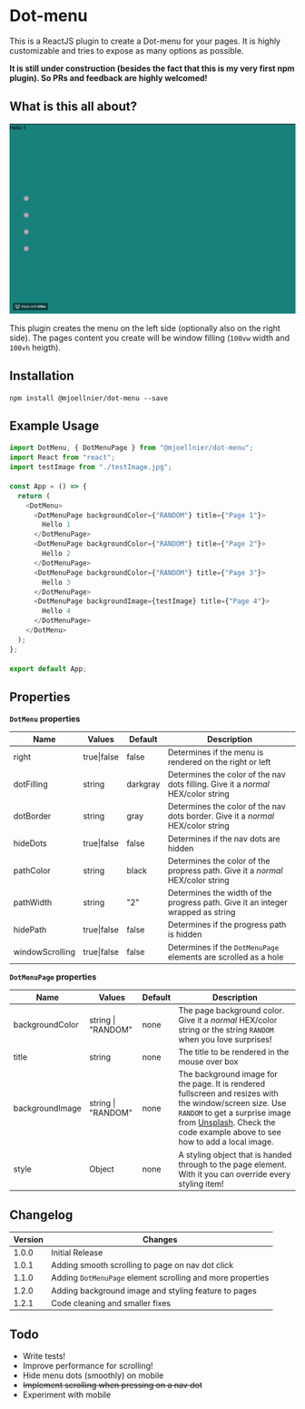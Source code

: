 # Dot-menu

This is a ReactJS plugin to create a Dot-menu for your pages. It is highly customizable and tries to expose as many options as possible.

**It is still under construction (besides the fact that this is my very first npm plugin). So PRs and feedback are highly welcomed!**

## What is this all about?

![Dot Menu example gif][example]

This plugin creates the menu on the left side (optionally also on the right side). The pages content you create will be window filling (`100vw` width and `100vh` heigth).

## Installation

```
npm install @mjoellnier/dot-menu --save
```

## Example Usage

```javascript
import DotMenu, { DotMenuPage } from "@mjoellnier/dot-menu";
import React from "react";
import testImage from "./testImage.jpg";

const App = () => {
  return (
    <DotMenu>
      <DotMenuPage backgroundColor={"RANDOM"} title={"Page 1"}>
        Hello 1
      </DotMenuPage>
      <DotMenuPage backgroundColor={"RANDOM"} title={"Page 2"}>
        Hello 2
      </DotMenuPage>
      <DotMenuPage backgroundColor={"RANDOM"} title={"Page 3"}>
        Hello 3
      </DotMenuPage>
      <DotMenuPage backgroundImage={testImage} title={"Page 4"}>
        Hello 4
      </DotMenuPage>
    </DotMenu>
  );
};

export default App;
```

## Properties

**`DotMenu` properties**

| Name            | Values      | Default  | Description                                                                       |
| --------------- | ----------- | -------- | --------------------------------------------------------------------------------- |
| right           | true\|false | false    | Determines if the menu is rendered on the right or left                           |
| dotFilling      | string      | darkgray | Determines the color of the nav dots filling. Give it a _normal_ HEX/color string |
| dotBorder       | string      | gray     | Determines the color of the nav dots border. Give it a _normal_ HEX/color string  |
| hideDots        | true\|false | false    | Determines if the nav dots are hidden                                             |
| pathColor       | string      | black    | Determines the color of the propress path. Give it a _normal_ HEX/color string    |
| pathWidth       | string      | "2"      | Determines the width of the progress path. Give it an integer wrapped as string   |
| hidePath        | true\|false | false    | Determines if the progress path is hidden                                         |
| windowScrolling | true\|false | false    | Determines if the `DotMenuPage` elements are scrolled as a hole                   |

**`DotMenuPage` properties**

| Name            | Values             | Default | Description                                                                                                                                                                                                                                             |
| --------------- | ------------------ | ------- | ------------------------------------------------------------------------------------------------------------------------------------------------------------------------------------------------------------------------------------------------------- |
| backgroundColor | string \| "RANDOM" | none    | The page background color. Give it a _normal_ HEX/color string or the string `RANDOM` when you love surprises!                                                                                                                                          |
| title           | string             | none    | The title to be rendered in the mouse over box                                                                                                                                                                                                          |
| backgroundImage | string \| "RANDOM" | none    | The background image for the page. It is rendered fullscreen and resizes with the window/screen size. Use `RANDOM` to get a surprise image from [Unsplash](https://source.unsplash.com/). Check the code example above to see how to add a local image. |
| style           | Object             | none    | A styling object that is handed through to the page element. With it you can override every styling item!                                                                                                                                               |

## Changelog

| Version | Changes                                                    |
| ------- | ---------------------------------------------------------- |
| 1.0.0   | Initial Release                                            |
| 1.0.1   | Adding smooth scrolling to page on nav dot click           |
| 1.1.0   | Adding `DotMenuPage` element scrolling and more properties |
| 1.2.0   | Adding background image and styling feature to pages       |
| 1.2.1   | Code cleaning and smaller fixes                            |

## Todo

- Write tests!
- Improve performance for scrolling!
- Hide menu dots (smoothly) on mobile
- ~~Implement scrolling when pressing on a nav dot~~
- Experiment with mobile

[example]: ./example.gif "Dot Menu  example gif"
